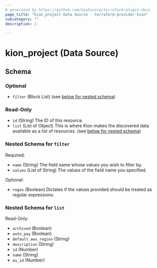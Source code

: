 ```yaml
---
# generated by https://github.com/hashicorp/terraform-plugin-docs
page_title: "kion_project Data Source - terraform-provider-kion"
subcategory: ""
description: |-
  
---
```


# kion_project (Data Source)





<!-- schema generated by tfplugindocs -->
## Schema

### Optional

- `filter` (Block List) (see [below for nested schema](#nestedblock--filter))

### Read-Only

- `id` (String) The ID of this resource.
- `list` (List of Object) This is where Kion makes the discovered data available as a list of resources. (see [below for nested schema](#nestedatt--list))

<a id="nestedblock--filter"></a>
### Nested Schema for `filter`

Required:

- `name` (String) The field name whose values you wish to filter by.
- `values` (List of String) The values of the field name you specified.

Optional:

- `regex` (Boolean) Dictates if the values provided should be treated as regular expressions.


<a id="nestedatt--list"></a>
### Nested Schema for `list`

Read-Only:

- `archived` (Boolean)
- `auto_pay` (Boolean)
- `default_aws_region` (String)
- `description` (String)
- `id` (Number)
- `name` (String)
- `ou_id` (Number)


